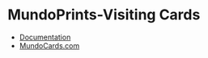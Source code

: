# MundoPrints-Visiting Cards

- [Documentation](https://ethab83.github.io/MundoPrints-Visiting.Cards/)
- [MundoCards.com](https://mundocards.wpcomstaging.com/)
